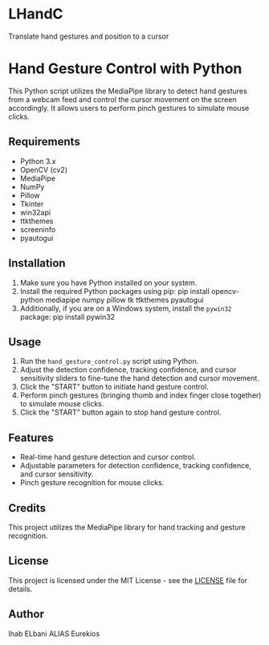 # LHandC
 Translate hand gestures and position to a cursor

# Hand Gesture Control with Python

This Python script utilizes the MediaPipe library to detect hand gestures from a webcam feed and control the cursor movement on the screen accordingly. It allows users to perform pinch gestures to simulate mouse clicks.

## Requirements
- Python 3.x
- OpenCV (cv2)
- MediaPipe
- NumPy
- Pillow
- Tkinter
- win32api
- ttkthemes
- screeninfo
- pyautogui

## Installation
1. Make sure you have Python installed on your system.
2. Install the required Python packages using pip:
pip install opencv-python mediapipe numpy pillow tk ttkthemes pyautogui
3. Additionally, if you are on a Windows system, install the `pywin32` package:
pip install pywin32
## Usage
1. Run the `hand_gesture_control.py` script using Python.
2. Adjust the detection confidence, tracking confidence, and cursor sensitivity sliders to fine-tune the hand detection and cursor movement.
3. Click the "START" button to initiate hand gesture control.
4. Perform pinch gestures (bringing thumb and index finger close together) to simulate mouse clicks.
5. Click the "START" button again to stop hand gesture control.

## Features
- Real-time hand gesture detection and cursor control.
- Adjustable parameters for detection confidence, tracking confidence, and cursor sensitivity.
- Pinch gesture recognition for mouse clicks.

## Credits
This project utilizes the MediaPipe library for hand tracking and gesture recognition.

## License
This project is licensed under the MIT License - see the [LICENSE](LICENSE) file for details.

## Author
Ihab ELbani ALIAS Eurekios

